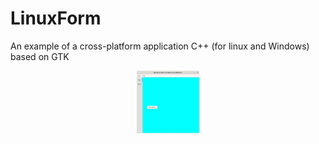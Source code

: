 # LinuxForm
An example of a cross-platform application C++ (for linux and Windows) based on GTK
<p align="center">
  <img src="img/LinuxForm.gif" width="100" height="100">
</p>